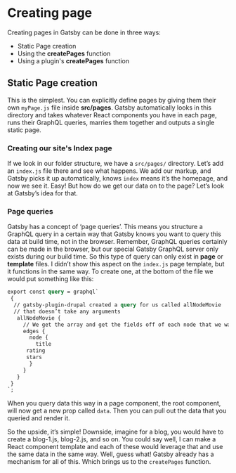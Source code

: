 # Creating page

Creating pages in Gatsby can be done in three ways:

* Static Page creation
* Using the **createPages** function
* Using a plugin's **createPages** function

## Static Page creation

This is the simplest. You can explicitly define pages by giving them their own `myPage.js` file inside **src/pages**. Gatsby automatically looks in this directory and takes whatever React components you have in each page, runs their GraphQL queries, marries them together and outputs a single static page.

### Creating our site's Index page

If we look in our folder structure, we have a `src/pages/` directory. Let’s add an `index.js` file there and see what happens. We add our markup, and Gatsby picks it up automatically, knows `index` means it’s the homepage, and now we see it. Easy! But how do we get our data on to the page? Let’s look at Gatsby’s idea for that.

### Page queries

Gatsby has a concept of ‘page queries’. This means you structure a GraphQL query in a certain way that Gatsby knows you want to query this data at build time, not in the browser. Remember, GraphQL queries certainly can be made in the browser, but our special Gatsby GraphQL server only exists during our build time. So this type of query can only exist in **page** or **template** files. I didn’t show this aspect on the `index.js` page template, but it functions in the same way. To create one, at the bottom of the file we would put something like this:

```graphql
export const query = graphql`
 {
  // gatsby-plugin-drupal created a query for us called allNodeMovie
  // that doesn’t take any arguments
   allNodeMovie {
     // We get the array and get the fields off of each node that we want.
     edges {
       node {
         title
      rating
      stars
       }
     }
   }
 }
`;
```

When you query data this way in a page component, the root component, will now get a new prop called `data`. Then you can pull out the data that you queried and render it.

So the upside, it’s simple! Downside, imagine for a blog, you would have to create a blog-1.js, blog-2.js, and so on. You could say well, I can make a React component template and each of these would leverage that and use the same data in the same way. Well, guess what! Gatsby already has a mechanism for all of this. Which brings us to the `createPages` function.

